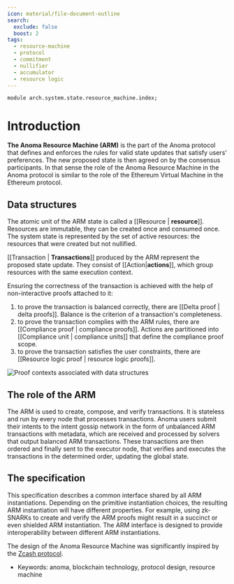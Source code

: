 ```yaml
---
icon: material/file-document-outline
search:
  exclude: false
  boost: 2
tags:
  - resource-machine
  - protocol
  - commitment
  - nullifier
  - accumulator
  - resource logic
---
```


```juvix
module arch.system.state.resource_machine.index;
```

# Introduction

**The Anoma Resource Machine (ARM)** is the part of the Anoma protocol that defines and enforces the rules for valid state updates that satisfy users' preferences. The new proposed state is then agreed on by the consensus participants. In that sense the role of the Anoma Resource Machine in the Anoma protocol is similar to the role of the Ethereum Virtual Machine in the Ethereum protocol.

## Data structures

The atomic unit of the ARM state is called a [[Resource | **resource**]]. Resources are immutable, they can be created once and consumed once. The system state is represented by the set of active resources: the resources that were created but not nullified.

[[Transaction | **Transactions**]] produced by the ARM represent the proposed state update. They consist of [[Action|**actions**]], which group resources with the same execution context.

Ensuring the correctness of the transaction is achieved with the help of non-interactive proofs attached to it:

1. to prove the transaction is balanced correctly, there are [[Delta proof | delta proofs]]. Balance is the criterion of a transaction's completeness.
2. to prove the transaction complies with the ARM rules, there are [[Compliance proof | compliance proofs]]. Actions are partitioned into [[Compliance unit | compliance units]] that define the compliance proof scope.
3. to prove the transaction satisfies the user constraints, there are [[Resource logic proof | resource logic proofs]].


![Proof contexts associated with data structures](proof_contexts.svg)


## The role of the ARM

The ARM is used to create, compose, and verify transactions. It is stateless and run by every node that processes transactions. Anoma users submit their intents to the intent gossip network in the form of unbalanced ARM transactions with metadata, which are received and processed by solvers that output balanced ARM transactions. These transactions are then ordered and finally sent to the executor node, that verifies and executes the transactions in the determined order, updating the global state.

## The specification

This specification describes a common interface shared by all ARM instantiations. Depending on the primitive instantiation choices, the resulting ARM instantiation will have different properties. For example, using zk-SNARKs to create and verify the ARM proofs might result in a succinct or even shielded ARM instantiation. The ARM interface is designed to provide interoperability between different ARM instantiations.

The design of the Anoma Resource Machine was significantly inspired by the [Zcash protocol](https://zips.z.cash/protocol/protocol.pdf).

- Keywords: anoma, blockchain technology, protocol design, resource machine